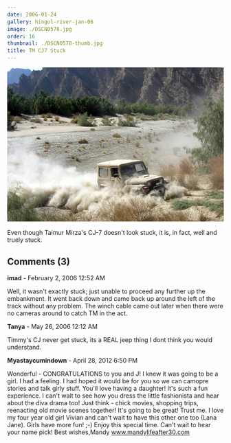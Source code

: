 ```yaml
---
date: 2006-01-24
gallery: hingol-river-jan-06
image: ./DSCN0578.jpg
order: 16
thumbnail: ./DSCN0578-thumb.jpg
title: TM CJ7 Stuck
---
```


![TM CJ7 Stuck](./DSCN0578.jpg)

Even though Taimur Mirza's CJ-7 doesn't look stuck, it is, in fact, well and truely stuck.

<div id="comments">

## Comments (3)

<div id="comment">

**imad** - February  2, 2006 12:52 AM

Well, it wasn't exactly stuck; just unable to proceed any further up the embankment. It went back down and came back up around the left of the track without any problem. The winch cable came out later when there were no cameras around to catch TM in the act.

</div>

<div id="comment">

**Tanya** - May 26, 2006 12:12 AM

Timmy's CJ never get stuck, its a REAL jeep thing I dont think you would understand.

</div>

<div id="comment">

**Myastaycumindown** - April 28, 2012  6:50 PM

Wonderful - CONGRATULATIONS to you and J! I knew it was going to be a girl. I had a feeling. I had hoped it would be for you so we can camopre stories and talk girly stuff. You'll love having a daughter! It's such a fun experience. I can't wait to see how you dress the little fashionista and hear about the diva drama too! Just think - chick movies, shopping trips, reenacting old movie scenes together! It's going to be great! Trust me. I love my four year old girl Vivian and can't wait to have this other one too (Lana Jane). Girls have more fun! ;-) Enjoy this special time. Can't wait to hear your name pick! Best wishes,Mandy www.mandylifeafter30.com

</div>

</div>
